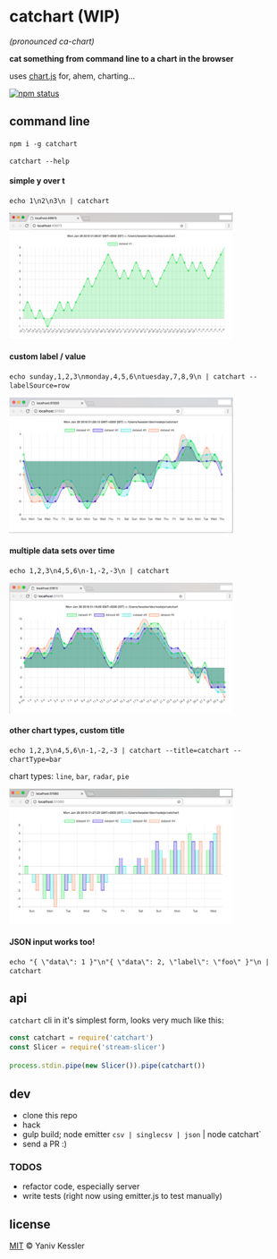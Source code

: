 # catchart (WIP)
_(pronounced ca-chart)_

**cat something from command line to a chart in the browser**

uses [chart.js](http://www.chartjs.org/) for, ahem, charting...

[![npm status](http://img.shields.io/npm/v/catchart.svg?style=flat-square)](https://www.npmjs.org/package/catchart) 

## command line

`npm i -g catchart`

`catchart --help`

#### simple y over t
```
echo 1\n2\n3\n | catchart
```
<img src="/1.png?raw=true" width="400">

#### custom label / value
```
echo sunday,1,2,3\nmonday,4,5,6\ntuesday,7,8,9\n | catchart --labelSource=row
```
<img src="/2.png?raw=true" width="400">

#### multiple data sets over time
```
echo 1,2,3\n4,5,6\n-1,-2,-3\n | catchart
```
<img src="/3.png?raw=true" width="400">

#### other chart types, custom title
```
echo 1,2,3\n4,5,6\n-1,-2,-3 | catchart --title=catchart --chartType=bar
```
chart types: `line`, `bar`, `radar`, `pie`

<img src="/4.png?raw=true" width="400">

#### JSON input works too!
```
echo "{ \"data\": 1 }"\n"{ \"data\": 2, \"label\": \"foo\" }"\n | catchart
```


## api
`catchart` cli in it's simplest form, looks very much like this:

```js
const catchart = require('catchart')
const Slicer = require('stream-slicer')

process.stdin.pipe(new Slicer()).pipe(catchart())
```

## dev
- clone this repo
- hack
- gulp build; node emitter `csv | singlecsv | json` | node catchart`
- send a PR :)

### TODOS
- refactor code, especially server
- write tests (right now using emitter.js to test manually)

## license

[MIT](http://opensource.org/licenses/MIT) © Yaniv Kessler
